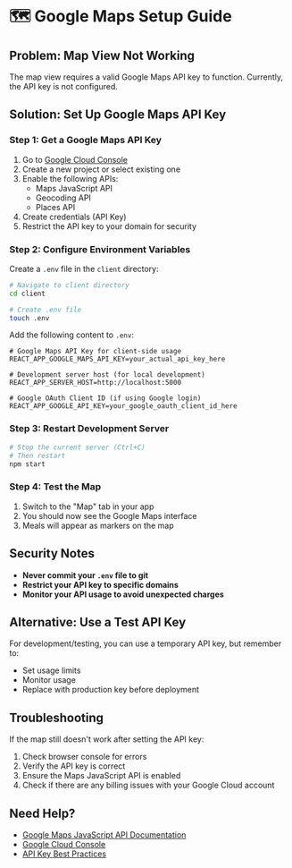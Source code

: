 # 🗺️ Google Maps Setup Guide

## **Problem: Map View Not Working**

The map view requires a valid Google Maps API key to function. Currently, the API key is not configured.

## **Solution: Set Up Google Maps API Key**

### **Step 1: Get a Google Maps API Key**

1. Go to [Google Cloud Console](https://console.cloud.google.com/)
2. Create a new project or select existing one
3. Enable the following APIs:
   - Maps JavaScript API
   - Geocoding API
   - Places API
4. Create credentials (API Key)
5. Restrict the API key to your domain for security

### **Step 2: Configure Environment Variables**

Create a `.env` file in the `client` directory:

```bash
# Navigate to client directory
cd client

# Create .env file
touch .env
```

Add the following content to `.env`:

```env
# Google Maps API Key for client-side usage
REACT_APP_GOOGLE_MAPS_API_KEY=your_actual_api_key_here

# Development server host (for local development)
REACT_APP_SERVER_HOST=http://localhost:5000

# Google OAuth Client ID (if using Google login)
REACT_APP_GOOGLE_API_KEY=your_google_oauth_client_id_here
```

### **Step 3: Restart Development Server**

```bash
# Stop the current server (Ctrl+C)
# Then restart
npm start
```

### **Step 4: Test the Map**

1. Switch to the "Map" tab in your app
2. You should now see the Google Maps interface
3. Meals will appear as markers on the map

## **Security Notes**

- **Never commit your `.env` file to git**
- **Restrict your API key to specific domains**
- **Monitor your API usage to avoid unexpected charges**

## **Alternative: Use a Test API Key**

For development/testing, you can use a temporary API key, but remember to:
- Set usage limits
- Monitor usage
- Replace with production key before deployment

## **Troubleshooting**

If the map still doesn't work after setting the API key:

1. Check browser console for errors
2. Verify the API key is correct
3. Ensure the Maps JavaScript API is enabled
4. Check if there are any billing issues with your Google Cloud account

## **Need Help?**

- [Google Maps JavaScript API Documentation](https://developers.google.com/maps/documentation/javascript)
- [Google Cloud Console](https://console.cloud.google.com/)
- [API Key Best Practices](https://developers.google.com/maps/api-security-best-practices)
